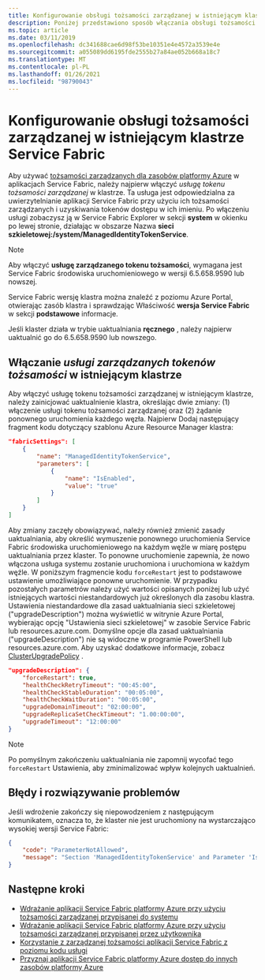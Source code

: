 ```yaml
---
title: Konfigurowanie obsługi tożsamości zarządzanej w istniejącym klastrze Service Fabric
description: Poniżej przedstawiono sposób włączania obsługi tożsamości zarządzanych w istniejącym klastrze Service Fabric platformy Azure
ms.topic: article
ms.date: 03/11/2019
ms.openlocfilehash: dc341688cae6d98f53be10351e4e4572a3539e4e
ms.sourcegitcommit: a055089dd6195fde2555b27a84ae052b668a18c7
ms.translationtype: MT
ms.contentlocale: pl-PL
ms.lasthandoff: 01/26/2021
ms.locfileid: "98790043"
---
```

# <a name="configure-managed-identity-support-in-an-existing-service-fabric-cluster"></a>Konfigurowanie obsługi tożsamości zarządzanej w istniejącym klastrze Service Fabric

Aby używać [tożsamości zarządzanych dla zasobów platformy Azure](../active-directory/managed-identities-azure-resources/overview.md) w aplikacjach Service Fabric, należy najpierw włączyć *usługę tokenu tożsamości zarządzanej* w klastrze. Ta usługa jest odpowiedzialna za uwierzytelnianie aplikacji Service Fabric przy użyciu ich tożsamości zarządzanych i uzyskiwania tokenów dostępu w ich imieniu. Po włączeniu usługi zobaczysz ją w Service Fabric Explorer w sekcji **system** w okienku po lewej stronie, działając w obszarze Nazwa **sieci szkieletowej:/system/ManagedIdentityTokenService**.

> [!NOTE]
> Aby włączyć **usługę zarządzanego tokenu tożsamości**, wymagana jest Service Fabric środowiska uruchomieniowego w wersji 6.5.658.9590 lub nowszej.  
>
> Service Fabric wersję klastra można znaleźć z poziomu Azure Portal, otwierając zasób klastra i sprawdzając Właściwość **wersja Service Fabric** w sekcji **podstawowe** informacje.
>
> Jeśli klaster działa w trybie uaktualniania **ręcznego** , należy najpierw uaktualnić go do 6.5.658.9590 lub nowszego.

## <a name="enable-managed-identity-token-service-in-an-existing-cluster"></a>Włączanie *usługi zarządzanych tokenów tożsamości* w istniejącym klastrze

Aby włączyć usługę tokenu tożsamości zarządzanej w istniejącym klastrze, należy zainicjować uaktualnienie klastra, określając dwie zmiany: (1) włączenie usługi tokenu tożsamości zarządzanej oraz (2) żądanie ponownego uruchomienia każdego węzła. Najpierw Dodaj następujący fragment kodu dotyczący szablonu Azure Resource Manager klastra:

```json
"fabricSettings": [
    {
        "name": "ManagedIdentityTokenService",
        "parameters": [
            {
                "name": "IsEnabled",
                "value": "true"
            }
        ]
    }
]
```

Aby zmiany zaczęły obowiązywać, należy również zmienić zasady uaktualniania, aby określić wymuszenie ponownego uruchomienia Service Fabric środowiska uruchomieniowego na każdym węźle w miarę postępu uaktualniania przez klaster. To ponowne uruchomienie zapewnia, że nowo włączona usługa systemu zostanie uruchomiona i uruchomiona w każdym węźle. W poniższym fragmencie kodu `forceRestart` jest to podstawowe ustawienie umożliwiające ponowne uruchomienie. W przypadku pozostałych parametrów należy użyć wartości opisanych poniżej lub użyć istniejących wartości niestandardowych już określonych dla zasobu klastra. Ustawienia niestandardowe dla zasad uaktualniania sieci szkieletowej ("upgradeDescription") można wyświetlić w witrynie Azure Portal, wybierając opcję "Ustawienia sieci szkieletowej" w zasobie Service Fabric lub resources.azure.com. Domyślne opcje dla zasad uaktualniania ("upgradeDescription") nie są widoczne w programie PowerShell lub resources.azure.com. Aby uzyskać dodatkowe informacje, zobacz [ClusterUpgradePolicy](/dotnet/api/microsoft.azure.management.servicefabric.models.clusterupgradepolicy) .  

```json
"upgradeDescription": {
    "forceRestart": true,
    "healthCheckRetryTimeout": "00:45:00",
    "healthCheckStableDuration": "00:05:00",
    "healthCheckWaitDuration": "00:05:00",
    "upgradeDomainTimeout": "02:00:00",
    "upgradeReplicaSetCheckTimeout": "1.00:00:00",
    "upgradeTimeout": "12:00:00"
}
```

> [!NOTE]
> Po pomyślnym zakończeniu uaktualniania nie zapomnij wycofać tego `forceRestart` Ustawienia, aby zminimalizować wpływ kolejnych uaktualnień. 

## <a name="errors-and-troubleshooting"></a>Błędy i rozwiązywanie problemów

Jeśli wdrożenie zakończy się niepowodzeniem z następującym komunikatem, oznacza to, że klaster nie jest uruchomiony na wystarczająco wysokiej wersji Service Fabric:

```json
{
    "code": "ParameterNotAllowed",
    "message": "Section 'ManagedIdentityTokenService' and Parameter 'IsEnabled' is not allowed."
}
```

## <a name="next-steps"></a>Następne kroki
* [Wdrażanie aplikacji Service Fabric platformy Azure przy użyciu tożsamości zarządzanej przypisanej do systemu](./how-to-deploy-service-fabric-application-system-assigned-managed-identity.md)
* [Wdrażanie aplikacji Service Fabric platformy Azure przy użyciu tożsamości zarządzanej przypisanej przez użytkownika](./how-to-deploy-service-fabric-application-user-assigned-managed-identity.md)
* [Korzystanie z zarządzanej tożsamości aplikacji Service Fabric z poziomu kodu usługi](./how-to-managed-identity-service-fabric-app-code.md)
* [Przyznaj aplikacji Service Fabric platformy Azure dostęp do innych zasobów platformy Azure](./how-to-grant-access-other-resources.md)
